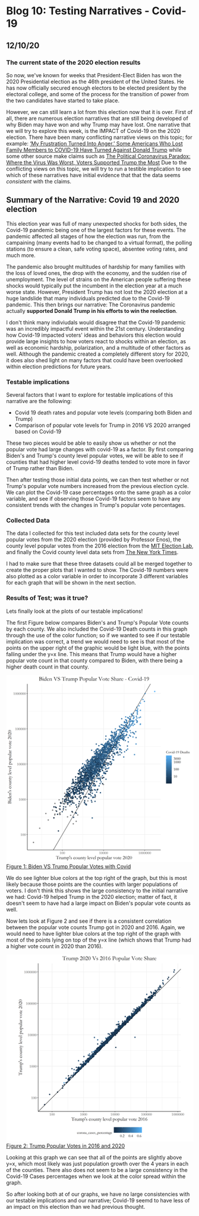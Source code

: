 # Blog 10: Testing Narratives - Covid-19
## 12/10/20

### The current state of the 2020 election results

So now, we've known for weeks that President-Elect Biden has won the 2020 Presidential election as the 46th president of the United States. He has now officially secured enough electors to be elected president by the electoral college, and some of the process for the transition of power from the two candidates have started to take place.

However, we can still learn a lot from this election now that it is over. First of all, there are numerous election narratives that are still being developed of why Biden may have won and why Trump may have lost. One narrative that we will try to explore this week, is the IMPACT of Covid-19 on the 2020 election. There have been many conflicting narrative views on this topic; for example: [‘My Frustration Turned Into Anger.’ Some Americans Who Lost Family Members to COVID-19 Have Turned Against Donald Trump](https://time.com/5913055/covid-19-grief-politics-trump/) while some other source make claims such as [The Political Coronavirus Paradox: Where the Virus Was Worst, Voters Supported Trump the Most](https://time.com/5910256/covid-19-presidential-election-outcome/) Due to the conflicting views on this topic, we will try to run a testible implication to see which of these narratives have initial evidence that that the data seems *consistent* with the claims.

## Summary of the Narrative: Covid 19 and 2020 election

This election year was full of many unexpected shocks for both sides, the Covid-19 pandemic being one of the largest factors for these events. The pandemic affected all stages of how the election was run, from the campaining (many events had to be changed to a virtual format), the polling stations (to ensure a clean, safe voting space), absentee voting rates, and much more.

The pandemic also brought multitudes of hardship for many families with the loss of loved ones, the drop with the economy, and the sudden rise of unemployment. The level of strains on the American people suffering these shocks would typically put the incumbent in the election year at a much worse state. However, President Trump has not lost the 2020 election at a huge landslide that many individuals predicted due to the Covid-19 pandemic. This then brings our narrative: The Coronavirus pandemic actually **supported Donald Trump in his efforts to win the reelection**. 

I don't think many indiviudals would disagree that the Covid-19 pandemic was an incredibly impactful event within the 21st century. Understanding how Covid-19 impacted voters' ideas and behaviors this election would provide large insights to how voters react to shocks within an election, as well as economic hardship, polarization, and a multitude of other factors as well. Although the pandemic created a completely different story for 2020, it does also shed light on many factors that could have been overlooked within election predictions for future years. 

### Testable implications

Several factors that I want to explore for testable implications of this narrative are the following:

- Covid 19 death rates and popular vote levels (comparing both Biden and Trump)
- Comparison of popular vote levels for Trump in 2016 VS 2020 arranged based on Covid-19

These two pieces would be able to easily show us whether or not the popular vote had large changes with covid-19 as a factor. By first comparing Biden's and Trump's county level popular votes, we will be able to see if counties that had higher level covid-19 deaths tended to vote more in favor of Trump rather than Biden.

Then after testing those initial data points, we can then test whether or not Trump's popular vote numbers increased from the previous election cycle. We can plot the Covid-19 case percentages onto the same graph as a color variable, and see if observing those Covid-19 factors seem to have any consistent trends with the changes in Trump's popular vote percentages.

### Collected Data
The data I collected for this test included data sets for the county level popular votes from the 2020 election (provided by Professor Enos), the county level popular votes from the 2016 election from the [MIT Election Lab](https://dataverse.harvard.edu/dataset.xhtml?persistentId=doi:10.7910/DVN/VOQCHQ&version=6.0), and finally the Covid county level data sets from [The New York Times](https://github.com/nytimes/covid-19-data). 

I had to make sure that these three datasets could all be merged together to create the proper plots that I wanted to show. The Covid-19 numbers were also plotted as a color variable in order to incorporate 3 different variables for each graph that will be shown in the next section.

### Results of Test; was it true?

Lets finally look at the plots of our testable implications!

The first Figure below compares Biden's and Trump's Popular Vote counts by each county. We also included the Covid-19 Death counts in this graph through the use of the color function; so if we wanted to see if our testable implication was correct, a trend we would need to see is that most of the points on the upper right of the graphic would be light blue, with the points falling under the y=x line. This means that Trump would have a higher popular vote count in that county compared to Biden, with there being a higher death count in that county. 

![](../Rplots/week10/BidenVsTrumpCovid.png)
[Figure 1: Biden VS Trump Popular Votes with Covid](../Rplots/week10/BidenVsTrumpCovid.png)

We do see lighter blue colors at the top right of the graph, but this is most likely because those points are the counties with larger populations of voters. I don't think this shows the large consistency to the initial narrative we had: Covid-19 helped Trump in the 2020 election; matter of fact, it doesn't seem to have had a large impact on Biden's popular vote counts as well.

Now lets look at Figure 2 and see if there is a consistent correlation between the popular vote counts Trump got in 2020 and 2016. Again, we would need to have lighter blue colors at the top right of the graph with most of the points lying on top of the y=x line (which shows that Trump had a higher vote count in 2020 than 2016).

![](../Rplots/week10/2020vs2016.png)
[Figure 2: Trump Popular Votes in 2016 and 2020](../Rplots/week10/2020vs2016.png)

Looking at this graph we can see that all of the points are slightly above y=x, which most likely was just population growth over the 4 years in each of the counties. There also does not seem to be a large consistency in the Covid-19 Cases percentages when we look at the color spread within the graph.

So after looking both at of our graphs, we have no large consistencies with our testable implications and our narrative; Covid-19 seemd to have less of an impact on this election than we had previous thought.
